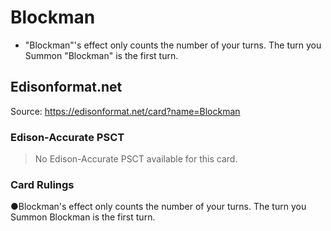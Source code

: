 # Blockman

*   "Blockman"'s effect only counts the number of your turns. The turn you Summon "Blockman" is the first turn.

## Edisonformat.net

Source: https://edisonformat.net/card?name=Blockman

### Edison-Accurate PSCT

> No Edison-Accurate PSCT available for this card.

### Card Rulings

●Blockman's effect only counts the number of your turns. The turn you Summon Blockman is the first turn.
            